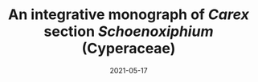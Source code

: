 ---
title: "An integrative monograph of <i>Carex</i> section <i>Schoenoxiphium</i> (Cyperaceae)"
collection: publications
permalink: /publication/Luceño et al 2021 PeerJ Schoenoxiphium
date: 2021-05-17
venue: 'PeerJ'
paperurl: '/files/pdf/research/Luceño et al 2021 PeerJ Schoenoxiphium.pdf'
link: 'https://doi.org/10.7717/peerj.11336'
#code: 'https://doi.org/...'
#github: 'https://github.com/jimarcor/...'
#figshare: 'https://figshare.com/...'
citation: 'Luceño M, Villaverde T, <b>Márquez-Corro JI</b>, Sánchez-Villegas R, Maguilla M, Escudero M, Jiménez-Mejías P, Sánchez-Villegas M, Míguez M, Benítez-Benítez C, Muasya AM, Martín-Bravo S. 2021. &quot;An integrative monograph of <i>Carex</i> section <i>Schoenoxiphium</i> (Cyperaceae)&quot; <i>PeerJ</i> 9: e11336. doi:10.7717/peerj.11336'
---
